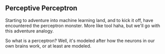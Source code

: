 ## Perceptive Perceptron

Starting to adventure into machine learning land, and to kick it off, have encountered the perceptron monster. More like tool haha, but we'll go with this adventure analogy.

So what is a perceptron? Well, it's modeled after how the neurons in our own brains work, or at least are modeled.

